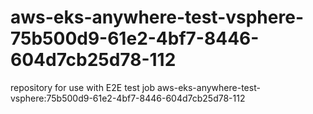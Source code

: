 # aws-eks-anywhere-test-vsphere-75b500d9-61e2-4bf7-8446-604d7cb25d78-112
repository for use with E2E test job aws-eks-anywhere-test-vsphere:75b500d9-61e2-4bf7-8446-604d7cb25d78-112
